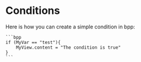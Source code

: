 # Conditions

Here is how you can create a simple condition in bpp:

````
```bpp
if (MyVar == "test"){
    MyView.content = "The condition is true"
}
```
````
